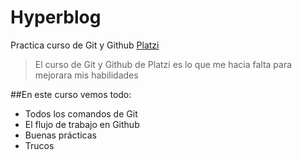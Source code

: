 # Hyperblog
Practica curso de Git y Github [Platzi](https://platzi.com)
> El curso  de Git y Github de Platzi es lo que me hacia falta para mejorara mis habilidades

##En este curso vemos todo:
* Todos los comandos de Git
* El flujo de trabajo en Github
* Buenas prácticas
* Trucos